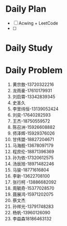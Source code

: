 # Daily Plan
- [ ] Acwing + LeetCode
- [ ] 
# Daily Study
# Daily Problem

1. 黄宗敖-13720322216
2. 龙雨豪-17610179931
3. 刘启霄-13342839345
4. 史圣久
5. 李昱纬恒-13139052424
6. 刘奕-17640282593
7. 王杰-18750559572
8. 陈召洲-15926608882
9. 师泽辉-15929376026
10. 甘伟盟-18827204671
11. 马海舰-13678097179
12. 程庶伦-18871396369
13. 孙为依-17320612575
14. 汤辰旭-18971482246
15. 马骏-18771616804
16. 李新-13622708100
17. 张行柯 -13886682092
18. 周毓奇-15377028570
19. 聂展鸿-15971202075
20. 蔡文杰
21. 孙祥光-13791748283
22. 杨帆-13960126090
23. 李益森18186463132

